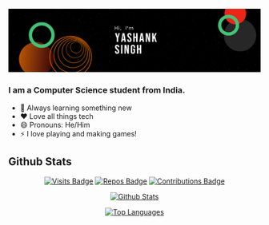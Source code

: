<!--# Hello there 👋-->

[![Hi, I'm Yashank Singh](/assets/cover-5-center.png)](#)

<h3>I am a Computer Science student from India.</h3>

* 🌱 Always learning something new
* ❤️ Love all things tech
* 😄 Pronouns: He/Him
* ⚡ I love playing and making games!


<h2>Github Stats</h2>

<span align="center">
  
  [![Visits Badge](https://komarev.com/ghpvc/?username=yashanksingh&style=for-the-badge&color=FE7A16&label=VIEWS)](https://github.com/yashanksingh)
  [![Repos Badge](https://badges.strrl.dev/repos/yashanksingh?style=for-the-badge&color=FE7A16&label=REPOS)](https://github.com/yashanksingh?tab=repositories)
  [![Contributions Badge](https://badges.strrl.dev/contributions/all/yashanksingh?style=for-the-badge&color=FE7A16&label=CONTRIBUTIONS)](https://github.com/yashanksingh)
  
  [![Github Stats](https://github-readme-stats.vercel.app/api?username=yashanksingh&show_icons=true&title_color=FE7A16&text_color=FFFFFF&icon_color=FE7A16&bg_color=1C1917&border_color=FE7A16&border_radius=6&count_private=true&include_all_commits=true&hide=contribs,prs)](https://github.com/yashanksingh)
  
  [![Top Languages](https://github-readme-stats.vercel.app/api/top-langs/?username=yashanksingh&layout=compact&title_color=FE7A16&text_color=FFFFFF&icon_color=FE7A16&bg_color=1C1917&border_color=FE7A16&border_radius=6)](https://github.com/yashanksingh)
  
</span>


<!--
**yashanksingh/yashanksingh** is a ✨ _special_ ✨ repository because its `README.md` (this file) appears on your GitHub profile.

Here are some ideas to get you started:

- 🔭 I’m currently working on ...
- 🌱 I’m currently learning ...
- 👯 I’m looking to collaborate on ...
- 🤔 I’m looking for help with ...
- 💬 Ask me about ...
- 📫 How to reach me: ...
- 😄 Pronouns: ...
- ⚡ Fun fact: ...
-->

